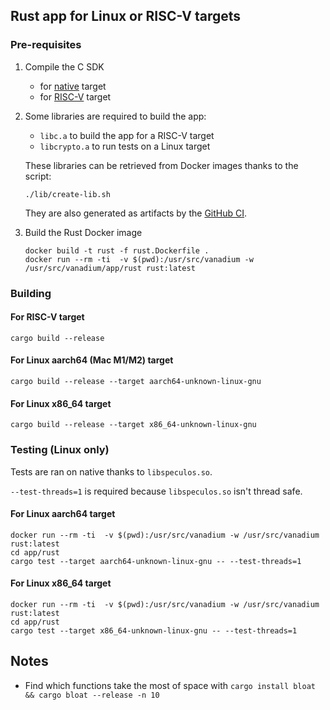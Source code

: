 ## Rust app for Linux or RISC-V targets
### Pre-requisites

1. Compile the C SDK
   * for [native](../../c-sdk/README.md#build-for-native-target) target
   * for [RISC-V](../../c-sdk/README.md#build-for-risc-v-target) target

2. Some libraries are required to build the app:
   * `libc.a` to build the app for a RISC-V target
   * `libcrypto.a` to run tests on a Linux target

   These libraries can be retrieved from Docker images thanks to the script:
   ```console
   ./lib/create-lib.sh
   ```
   They are also generated as artifacts by the [GitHub CI](https://github.com/LedgerHQ/vanadium/actions/workflows/apps.yml).
2. Build the Rust Docker image 
   ```console
   docker build -t rust -f rust.Dockerfile .
   docker run --rm -ti  -v $(pwd):/usr/src/vanadium -w /usr/src/vanadium/app/rust rust:latest
   ```

### Building
#### For RISC-V target
```console
cargo build --release
```
#### For Linux aarch64 (Mac M1/M2) target
```console
cargo build --release --target aarch64-unknown-linux-gnu
```
#### For Linux x86_64 target
```console
cargo build --release --target x86_64-unknown-linux-gnu
```

### Testing (Linux only)
Tests are ran on native thanks to `libspeculos.so`.

`--test-threads=1` is required because `libspeculos.so` isn't thread safe.
#### For Linux aarch64 target
```console
docker run --rm -ti  -v $(pwd):/usr/src/vanadium -w /usr/src/vanadium rust:latest
cd app/rust
cargo test --target aarch64-unknown-linux-gnu -- --test-threads=1
```
#### For Linux x86_64 target
```console
docker run --rm -ti  -v $(pwd):/usr/src/vanadium -w /usr/src/vanadium rust:latest
cd app/rust
cargo test --target x86_64-unknown-linux-gnu -- --test-threads=1
```
## Notes

- Find which functions take the most of space with `cargo install bloat && cargo bloat --release -n 10`
